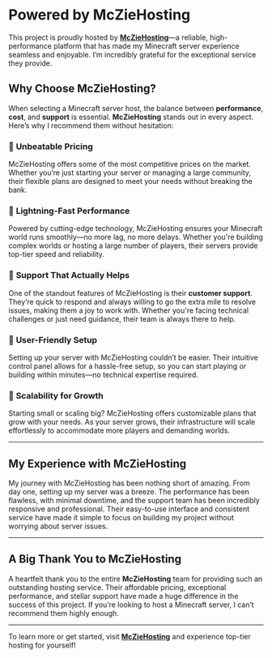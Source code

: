 # Powered by McZieHosting

This project is proudly hosted by **[McZieHosting](https://mcziehost.fun)**—a reliable, high-performance platform that has made my Minecraft server experience seamless and enjoyable. I’m incredibly grateful for the exceptional service they provide.

## Why Choose McZieHosting?

When selecting a Minecraft server host, the balance between **performance**, **cost**, and **support** is essential. **McZieHosting** stands out in every aspect. Here’s why I recommend them without hesitation:

### 🔹 **Unbeatable Pricing**

McZieHosting offers some of the most competitive prices on the market. Whether you’re just starting your server or managing a large community, their flexible plans are designed to meet your needs without breaking the bank.

### 🔹 **Lightning-Fast Performance**

Powered by cutting-edge technology, McZieHosting ensures your Minecraft world runs smoothly—no more lag, no more delays. Whether you're building complex worlds or hosting a large number of players, their servers provide top-tier speed and reliability.

### 🔹 **Support That Actually Helps**

One of the standout features of McZieHosting is their **customer support**. They’re quick to respond and always willing to go the extra mile to resolve issues, making them a joy to work with. Whether you're facing technical challenges or just need guidance, their team is always there to help.

### 🔹 **User-Friendly Setup**

Setting up your server with McZieHosting couldn’t be easier. Their intuitive control panel allows for a hassle-free setup, so you can start playing or building within minutes—no technical expertise required.

### 🔹 **Scalability for Growth**

Starting small or scaling big? McZieHosting offers customizable plans that grow with your needs. As your server grows, their infrastructure will scale effortlessly to accommodate more players and demanding worlds.

---

## My Experience with McZieHosting

My journey with McZieHosting has been nothing short of amazing. From day one, setting up my server was a breeze. The performance has been flawless, with minimal downtime, and the support team has been incredibly responsive and professional. Their easy-to-use interface and consistent service have made it simple to focus on building my project without worrying about server issues.

---

## A Big Thank You to McZieHosting

A heartfelt thank you to the entire **McZieHosting** team for providing such an outstanding hosting service. Their affordable pricing, exceptional performance, and stellar support have made a huge difference in the success of this project. If you’re looking to host a Minecraft server, I can’t recommend them highly enough.

---

To learn more or get started, visit **[McZieHosting](https://mcziehost.fun)** and experience top-tier hosting for yourself!
